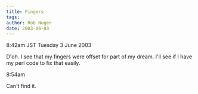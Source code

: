 ```yaml
---
title: Fingers
tags: 
author: Rob Nugen
date: 2003-06-03
---
```


<p class=date>8:42am JST Tuesday 3 June 2003</p>

<p>D'oh.  I see that my fingers were offset for part of my dream.
I'll see if I have my perl code to fix that easily.</p>

<p class=date>8:54am</p>

<p>Can't find it.</p>
